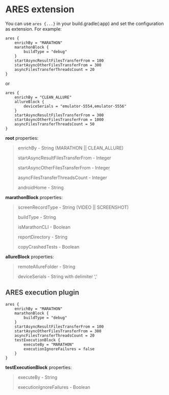 <h1 id="ares-extension" style="color:#333;">ARES extension</h1>
  <p>You can use <code class="language-plaintext highlighter-rouge">ares {...}</code> in your build.gradle(:app) and set the configuration as extension. For example:</p>
  <div class="language-plaintext highlighter-rouge"><div class="highlight"><pre class="highlight"><code>ares {
    enrichBy = "MARATHON"
    marathonBlock {
        buildType = "debug"
    }
    startAsyncResultFilesTransferFrom = 100
    startAsyncOtherFilesTransferFrom = 300
    asyncFilesTransferThreadsCount = 20
}
</code></pre></div>  </div>
  <p>or</p>
  <div class="language-plaintext highlighter-rouge"><div class="highlight"><pre class="highlight"><code>ares {
    enrichBy = "CLEAN_ALLURE"
    allureBlock {
        deviceSerials = "emulator-5554,emulator-5556"
    }
    startAsyncResultFilesTransferFrom = 300
    startAsyncOtherFilesTransferFrom = 1000
    asyncFilesTransferThreadsCount = 50
}
</code></pre></div>  </div>
<p><strong>root</strong> properties:</p>
<blockquote>
<p>enrichBy - String (MARATHON || CLEAN_ALLURE)</p>
<p>startAsyncResultFilesTransferFrom - Integer</p>
<p>startAsyncOtherFilesTransferFrom - Integer</p>
<p>asyncFilesTransferThreadsCount - Integer</p>
<p>androidHome - String</p>
</blockquote>
<p><strong>marathonBlock</strong> properties:</p>
<blockquote>
<p>screenRecordType - String (VIDEO || SCREENSHOT)</p>
<p>buildType - String</p>
<p>isMarathonCLI - Boolean</p>
<p>reportDirectory - String</p>
<p>copyCrashedTests - Boolean</p>
</blockquote>

<p><strong>allureBlock</strong> properties:</p>
<blockquote>
  <p>remoteAllureFolder - String</p>
 <p>deviceSerials - String with delimiter ‘,’</p>
</blockquote>

<h2 id="ares-extension" style="color:#444;">ARES execution plugin</h2>
<div class="language-plaintext highlighter-rouge"><div class="highlight"><pre class="highlight"><code>ares {
    enrichBy = "MARATHON"
    marathonBlock {
        buildType = "debug"
    }
    startAsyncResultFilesTransferFrom = 100
    startAsyncOtherFilesTransferFrom = 300
    asyncFilesTransferThreadsCount = 20
    testExecutionBlock {
        executeBy = "MARATHON"
        executionIgnoreFailures = false
    }
}
</code></pre></div>  </div>
<p><strong>testExecutionBlock</strong> properties:</p>
<blockquote>
  <p>executeBy - String</p>
 <p>executionIgnoreFailures - Boolean</p>
</blockquote>
